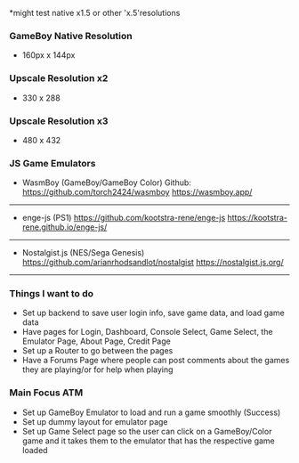 *might test native x1.5 or other 'x.5'resolutions
### GameBoy Native Resolution
- 160px x 144px

### Upscale Resolution x2
- 330 x 288

### Upscale Resolution x3
- 480 x 432

### JS Game Emulators
- WasmBoy (GameBoy/GameBoy Color) 
    Github: https://github.com/torch2424/wasmboy
    https://wasmboy.app/
---------------------------------------------------------
- enge-js (PS1)
    https://github.com/kootstra-rene/enge-js
    https://kootstra-rene.github.io/enge-js/
---------------------------------------------------------
- Nostalgist.js (NES/Sega Genesis)
    https://github.com/arianrhodsandlot/nostalgist
    https://nostalgist.js.org/
---------------------------------------------------------

### Things I want to do
- Set up backend to save user login info, save game data, and load game data
- Have pages for Login, Dashboard, Console Select, Game Select, the Emulator Page, About Page, Credit Page
- Set up a Router to go between the pages
- Have a Forums Page where people can post comments about the games they are playing/or for help when playing

### Main Focus ATM
- Set up GameBoy Emulator to load and run a game smoothly (Success)
- Set up dummy layout for emulator page
- Set up Game Select page so the user can click on a GameBoy/Color game and it takes them to the emulator that has the respective game loaded
